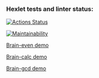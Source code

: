 ### Hexlet tests and linter status:
[![Actions Status](https://github.com/programmer-kazarin/frontend-project-44/actions/workflows/hexlet-check.yml/badge.svg)](https://github.com/programmer-kazarin/frontend-project-44/actions)

[![Maintainability](https://api.codeclimate.com/v1/badges/4369e70458218630ae3e/maintainability)](https://codeclimate.com/github/programmer-kazarin/frontend-project-44/maintainability)

[Brain-even demo](https://asciinema.org/a/X5AbXkfUJDXrKcfNvZjhJ4f7u)

[Brain-calc demo](https://asciinema.org/a/VKwGte8GXbaRAfYVkmDlMrpVI)

[Brain-gcd demo](https://asciinema.org/a/EIfQvTYuzotSZ8OEyqzraDvXC)
